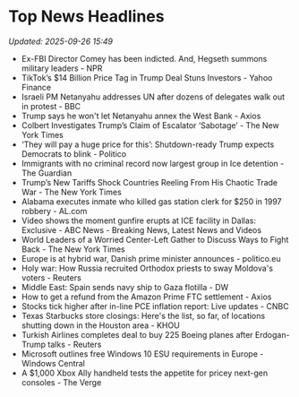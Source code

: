 # Top News Headlines

_Updated: 2025-09-26 15:49_

- Ex-FBI Director Comey has been indicted. And, Hegseth summons military leaders - NPR
- TikTok’s $14 Billion Price Tag in Trump Deal Stuns Investors - Yahoo Finance
- Israeli PM Netanyahu addresses UN after dozens of delegates walk out in protest - BBC
- Trump says he won't let Netanyahu annex the West Bank - Axios
- Colbert Investigates Trump’s Claim of Escalator ‘Sabotage’ - The New York Times
- ‘They will pay a huge price for this’: Shutdown-ready Trump expects Democrats to blink - Politico
- Immigrants with no criminal record now largest group in Ice detention - The Guardian
- Trump’s New Tariffs Shock Countries Reeling From His Chaotic Trade War - The New York Times
- Alabama executes inmate who killed gas station clerk for $250 in 1997 robbery - AL.com
- Video shows the moment gunfire erupts at ICE facility in Dallas: Exclusive - ABC News - Breaking News, Latest News and Videos
- World Leaders of a Worried Center-Left Gather to Discuss Ways to Fight Back - The New York Times
- Europe is at hybrid war, Danish prime minister announces - politico.eu
- Holy war: How Russia recruited Orthodox priests to sway Moldova's voters - Reuters
- Middle East: Spain sends navy ship to Gaza flotilla - DW
- How to get a refund from the Amazon Prime FTC settlement - Axios
- Stocks tick higher after in-line PCE inflation report: Live updates - CNBC
- Texas Starbucks store closings: Here's the list, so far, of locations shutting down in the Houston area - KHOU
- Turkish Airlines completes deal to buy 225 Boeing planes after Erdogan-Trump talks - Reuters
- Microsoft outlines free Windows 10 ESU requirements in Europe - Windows Central
- A $1,000 Xbox Ally handheld tests the appetite for pricey next-gen consoles - The Verge
